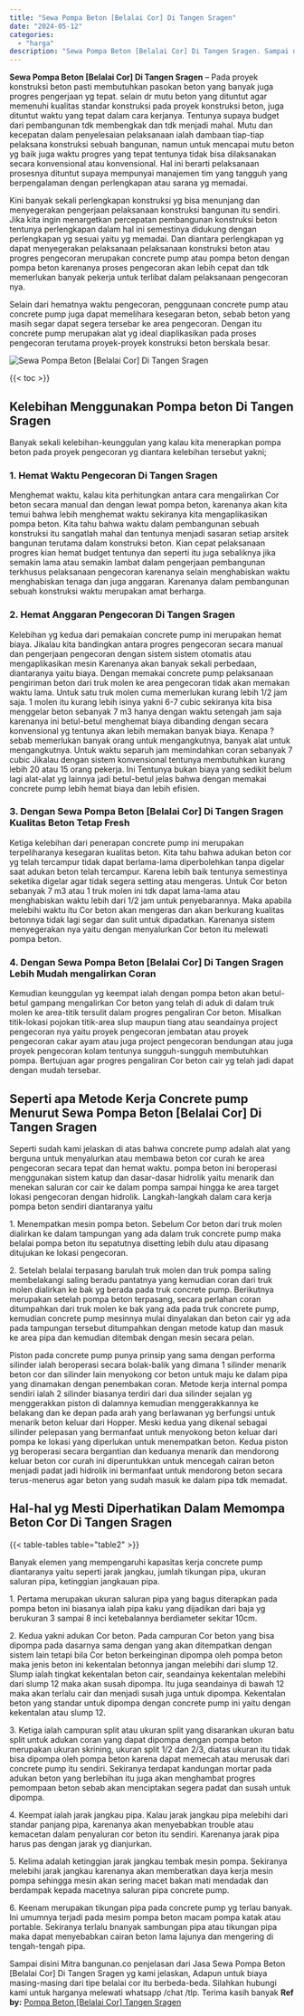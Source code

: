 ```yaml
---
title: "Sewa Pompa Beton [Belalai Cor] Di Tangen Sragen"
date: "2024-05-12"
categories: 
  - "harga"
description: "Sewa Pompa Beton [Belalai Cor] Di Tangen Sragen. Sampai disini Mitra bangunan.co penjelasan dari Jasa Sewa Pompa Beton [Belalai Cor] Di Tangen Sragen yg ka..."
---
```


**Sewa Pompa Beton \[Belalai Cor\] Di Tangen Sragen** – Pada proyek konstruksi beton pasti membutuhkan pasokan beton yang banyak juga progres pengerjaan yg tepat. selain dr mutu beton yang dituntut agar memenuhi kualitas standar konstruksi pada proyek konstruksi beton, juga dituntut waktu yang tepat dalam cara kerjanya. Tentunya supaya budget dari pembangunan tdk membengkak dan tdk menjadi mahal. Mutu dan kecepatan dalam penyelesaian pelaksanaan ialah dambaan tiap-tiap pelaksana konstruksi sebuah bangunan, namun untuk mencapai mutu beton yg baik juga waktu progres yang tepat tentunya tidak bisa dilaksanakan secara konvensional atau konvensional. Hal ini berarti pelaksanaan prosesnya dituntut supaya mempunyai manajemen tim yang tangguh yang berpengalaman dengan perlengkapan atau sarana yg memadai.

Kini banyak sekali perlengkapan konstruksi yg bisa menunjang dan menyegerakan pengerjaan pelaksanaan konstruksi bangunan itu sendiri. Jika kita ingin menargetkan percepatan pembangunan konstruksi beton tentunya perlengkapan dalam hal ini semestinya didukung dengan perlengkapan yg sesuai yaitu yg memadai. Dan diantara perlengkapan yg dapat menyegerakan pelaksanaan pelaksanaan konstruksi beton atau progres pengecoran merupakan concrete pump atau pompa beton dengan pompa beton karenanya proses pengecoran akan lebih cepat dan tdk memerlukan banyak pekerja untuk terlibat dalam pelaksanaan pengecoran nya.

Selain dari hematnya waktu pengecoran, penggunaan concrete pump atau concrete pump juga dapat memelihara kesegaran beton, sebab beton yang masih segar dapat segera tersebar ke area pengecoran. Dengan itu concrete pump merupakan alat yg ideal diaplikasikan pada proses pengecoran terutama proyek-proyek konstruksi beton berskala besar.

![Sewa Pompa Beton [Belalai Cor] Di Tangen Sragen](/images/sewa-concrete-pump-17.png)

{{< toc >}}

## Kelebihan Menggunakan Pompa beton Di Tangen Sragen

Banyak sekali kelebihan-keunggulan yang kalau kita menerapkan pompa beton pada proyek pengecoran yg diantara kelebihan tersebut yakni;

### 1\. Hemat Waktu Pengecoran Di Tangen Sragen

Menghemat waktu, kalau kita perhitungkan antara cara mengalirkan Cor beton secara manual dan dengan lewat pompa beton, karenanya akan kita temui bahwa lebih menghemat waktu sekiranya kita mengaplikasikan pompa beton. Kita tahu bahwa waktu dalam pembangunan sebuah konstruksi itu sangatlah mahal dan tentunya menjadi sasaran setiap arsitek bangunan terutama dalam konstruksi beton. Kian cepat pelaksanaan progres kian hemat budget tentunya dan seperti itu juga sebaliknya jika semakin lama atau semakin lambat dalam pengerjaan pembangunan terkhusus pelaksanaan pengecoran karenanya selain menghabiskan waktu menghabiskan tenaga dan juga anggaran. Karenanya dalam pembangunan sebuah konstruksi waktu merupakan amat berharga.

### 2\. Hemat Anggaran Pengecoran Di Tangen Sragen

Kelebihan yg kedua dari pemakaian concrete pump ini merupakan hemat biaya. Jikalau kita bandingkan antara progres pengecoran secara manual dan pengerjaan pengecoran dengan sistem sistem otomatis atau mengaplikasikan mesin Karenanya akan banyak sekali perbedaan, diantaranya yaitu biaya. Dengan memakai concrete pump pelaksanaan pengiriman beton dari truk molen ke area pengecoran tidak akan memakan waktu lama. Untuk satu truk molen cuma memerlukan kurang lebih 1/2 jam saja. 1 molen itu kurang lebih isinya yakni 6-7 cubic sekiranya kita bisa menggelar beton sebanyak 7 m3 hanya dengan waktu setengah jam saja karenanya ini betul-betul menghemat biaya dibanding dengan secara konvensional yg tentunya akan lebih memakan banyak biaya. Kenapa ? sebab memerlukan banyak orang untuk mengangkutnya, banyak alat untuk mengangkutnya. Untuk waktu separuh jam memindahkan coran sebanyak 7 cubic Jikalau dengan sistem konvensional tentunya membutuhkan kurang lebih 20 atau 15 orang pekerja. Ini Tentunya bukan biaya yang sedikit belum lagi alat-alat yg lainnya jadi betul-betul jelas bahwa dengan memakai concrete pump lebih hemat biaya dan lebih efisien.

### 3\. Dengan Sewa Pompa Beton \[Belalai Cor\] Di Tangen Sragen Kualitas Beton Tetap Fresh

Ketiga kelebihan dari penerapan concrete pump ini merupakan terpeliharanya kesegaran kualitas beton. Kita tahu bahwa adukan beton cor yg telah tercampur tidak dapat berlama-lama diperbolehkan tanpa digelar saat adukan beton telah tercampur. Karena lebih baik tentunya semestinya seketika digelar agar tidak segera setting atau mengeras. Untuk Cor beton sebanyak 7 m3 atau 1 truk molen ini tdk dapat lama-lama atau menghabiskan waktu lebih dari 1/2 jam untuk penyebarannya. Maka apabila melebihi waktu itu Cor beton akan mengeras dan akan berkurang kualitas betonnya tidak lagi segar dan sulit untuk dipadatkan. Karenanya sistem menyegerakan nya yaitu dengan menyalurkan Cor beton itu melewati pompa beton.

### 4\. Dengan Sewa Pompa Beton \[Belalai Cor\] Di Tangen Sragen Lebih Mudah mengalirkan Coran

Kemudian keunggulan yg keempat ialah dengan pompa beton akan betul-betul gampang mengalirkan Cor beton yang telah di aduk di dalam truk molen ke area-titik tersulit dalam progres pengaliran Cor beton. Misalkan titik-lokasi pojokan titik-area slup maupun tiang atau seandainya project pengecoran nya yaitu proyek pengecoran jembatan atau proyek pengecoran cakar ayam atau juga project pengecoran bendungan atau juga proyek pengecoran kolam tentunya sungguh-sungguh membutuhkan pompa. Bertujuan agar progres pengaliran Cor beton cair yg telah jadi dapat dengan mudah tersebar.

## Seperti apa Metode Kerja Concrete pump Menurut Sewa Pompa Beton \[Belalai Cor\] Di Tangen Sragen

Seperti sudah kami jelaskan di atas bahwa concrete pump adalah alat yang berguna untuk menyalurkan atau membawa beton cor curah ke area pengecoran secara tepat dan hemat waktu. pompa beton ini beroperasi menggunakan sistem katup dan dasar-dasar hidrolik yaitu menarik dan menekan saluran cor cair ke dalam pompa sampai hingga ke area target lokasi pengecoran dengan hidrolik. Langkah-langkah dalam cara kerja pompa beton sendiri diantaranya yaitu

1\. Menempatkan mesin pompa beton. Sebelum Cor beton dari truk molen dialirkan ke dalam tampungan yang ada dalam truk concrete pump maka belalai pompa beton itu sepatutnya disetting lebih dulu atau dipasang ditujukan ke lokasi pengecoran.

2\. Setelah belalai terpasang barulah truk molen dan truk pompa saling membelakangi saling beradu pantatnya yang kemudian coran dari truk molen dialirkan ke bak yg berada pada truk concrete pump. Berikutnya merupakan setelah pompa beton terpasang, secara perlahan coran ditumpahkan dari truk molen ke bak yang ada pada truk concrete pump, kemudian concrete pump mesinnya mulai dinyalakan dan beton cair yg ada pada tampungan tersebut ditumpahkan dengan metode katup dan masuk ke area pipa dan kemudian ditembak dengan mesin secara pelan.

Piston pada concrete pump punya prinsip yang sama dengan performa silinder ialah beroperasi secara bolak-balik yang dimana 1 silinder menarik beton cor dan silinder lain menyokong cor beton untuk maju ke dalam pipa yang dinamakan dengan penembakan coran. Metode kerja internal pompa sendiri ialah 2 silinder biasanya terdiri dari dua silinder sejalan yg menggerakkan piston di dalamnya kemudian menggerakkannya ke belakang dan ke depan pada arah yang berlawanan yg berfungsi untuk menarik beton keluar dari Hopper. Meski kedua yang dikenal sebagai silinder pelepasan yang bermanfaat untuk menyokong beton keluar dari pompa ke lokasi yang diperlukan untuk menempatkan beton. Kedua piston yg beroperasi secara bergantian dan keduanya menarik dan mendorong keluar beton cor curah ini diperuntukkan untuk mencegah cairan beton menjadi padat jadi hidrolik ini bermanfaat untuk mendorong beton secara terus-menerus agar beton yang sudah masuk ke dalam pipa tdk memadat.

## Hal-hal yg Mesti Diperhatikan Dalam Memompa Beton Cor Di Tangen Sragen

{{< table-tables table="table2" >}}

Banyak elemen yang mempengaruhi kapasitas kerja concrete pump diantaranya yaitu seperti jarak jangkau, jumlah tikungan pipa, ukuran saluran pipa, ketinggian jangkauan pipa.

1\. Pertama merupakan ukuran saluran pipa yang bagus diterapkan pada pompa beton ini biasanya ialah pipa kaku yang dijadikan dari baja yg berukuran 3 sampai 8 inci ketebalannya berdiameter sekitar 10cm.

2\. Kedua yakni adukan Cor beton. Pada campuran Cor beton yang bisa dipompa pada dasarnya sama dengan yang akan ditempatkan dengan sistem lain tetapi bila Cor beton berkeinginan dipompa oleh pompa beton maka jenis beton ini kekentalan betonnya jangan melebihi dari slump 12. Slump ialah tingkat kekentalan beton cair, seandainya kekentalan melebihi dari slump 12 maka akan susah dipompa. Itu juga seandainya di bawah 12 maka akan terlalu cair dan menjadi susah juga untuk dipompa. Kekentalan beton yang standar untuk dipompa dengan concrete pump ini yaitu dengan kekentalan atau slump 12.

3\. Ketiga ialah campuran split atau ukuran split yang disarankan ukuran batu split untuk adukan coran yang dapat dipompa dengan pompa beton merupakan ukuran skrining, ukuran split 1/2 dan 2/3, diatas ukuran itu tidak bisa dipompa oleh pompa beton karena dapat memecah atau merusak dari concrete pump itu sendiri. Sekiranya terdapat kandungan mortar pada adukan beton yang berlebihan itu juga akan menghambat progres pemompaan beton sebab akan menciptakan segera padat dan susah untuk dipompa.

4\. Keempat ialah jarak jangkau pipa. Kalau jarak jangkau pipa melebihi dari standar panjang pipa, karenanya akan menyebabkan trouble atau kemacetan dalam penyaluran cor beton itu sendiri. Karenanya jarak pipa harus pas dengan jarak yg dianjurkan.

5\. Kelima adalah ketinggian jarak jangkau tembak mesin pompa. Sekiranya melebihi jarak jangkau karenanya akan memberatkan daya kerja mesin pompa sehingga mesin akan sering macet bakan mati mendadak dan berdampak kepada macetnya saluran pipa concrete pump.

6\. Keenam merupakan tikungan pipa pada concrete pump yg terlau banyak. Ini umumnya terjadi pada mesim pompa beton macam pompa katak atau portable. Sekiranya terlalu bnanyak sambungan pipa atau tikungan pipa maka dapat menyebabkan cairan beton lama lajunya dan mengering di tengah-tengah pipa.

Sampai disini Mitra bangunan.co penjelasan dari Jasa Sewa Pompa Beton \[Belalai Cor\] Di Tangen Sragen yg kami jelaskan, Adapun untuk biaya masing-masing dari tipe belalai cor itu berbeda-beda. Silahkan hubungi kami untuk harganya melewati whatsapp /chat /tlp. Terima kasih banyak
**Ref by:** [Pompa Beton [Belalai Cor] Tangen Sragen](https://id.wikipedia.org/wiki/Pompa)
